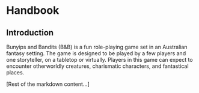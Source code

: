 # Handbook
## Introduction
Bunyips and Bandits (B&B) is a fun role-playing game set in an Australian fantasy setting. The game is designed to be played by a few players and one storyteller, on a tabletop or virtually. Players in this game can expect to encounter otherworldly creatures, charismatic characters, and fantastical places.

[Rest of the markdown content...]